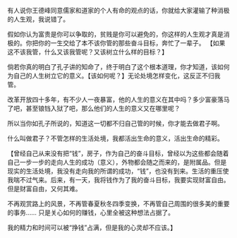 有人说你王德峰同意儒家和道家的个人有命的观点的话，你就给大家灌输了种消极的人生观，我说错了。

假如你认为富贵是你可以争取的，贫贱是你可以避免的，你这样的人生观才真是消极的。你把你的一生交给了本不该你管的那些奋斗目标，奔忙了一辈子。 【如果这不该我管，什么又该我管呢？又该树立什么样的目标？】

倘若你真的明白了孔子讲的知命了，终于明白了这个根本道理，你才知道，该如何为自己的人生树立它的意义。【该如何呢？】无论处境怎样变化，这反正不归我管。

改革开放四十多年，有不少人一夜暴富，他的人生的意义在其中吗？多少富豪落马了吧，甚至锒铛入狱了吧，那么他们的人生的意义又在哪里呢？

所以当你如孔子所说的，知道这一切都不归自己管的时候，你才能去做君子啊。

什么叫做君子？不管怎样的生活处境，我都活出生命的意义，活出生命的精彩。


【曾经自己从来没有把“钱”，房子，作为自己的奋斗目标，曾经以为这些都会随着自己一步一步的走向人生的成功（意义），外物都会随之而来的，是附属品。但是现实的生活处境，我没有走向我的所谓的成功，“钱”，也没有到来。生活的重压使我喘不过气来。后来，有一天，我将钱作为了我的奋斗目标，我要实现财富自由。但是财富自由，又何其难。

不再观赏路上的风景，不再管春夏秋冬四季变换，不再管自己周围的很多美的重要的事务…… 只是关心如何的赚钱，心里全被这种想法占据了。

我的精力和时间可以被“挣钱”占满，但是我的心灵却不应该。】
